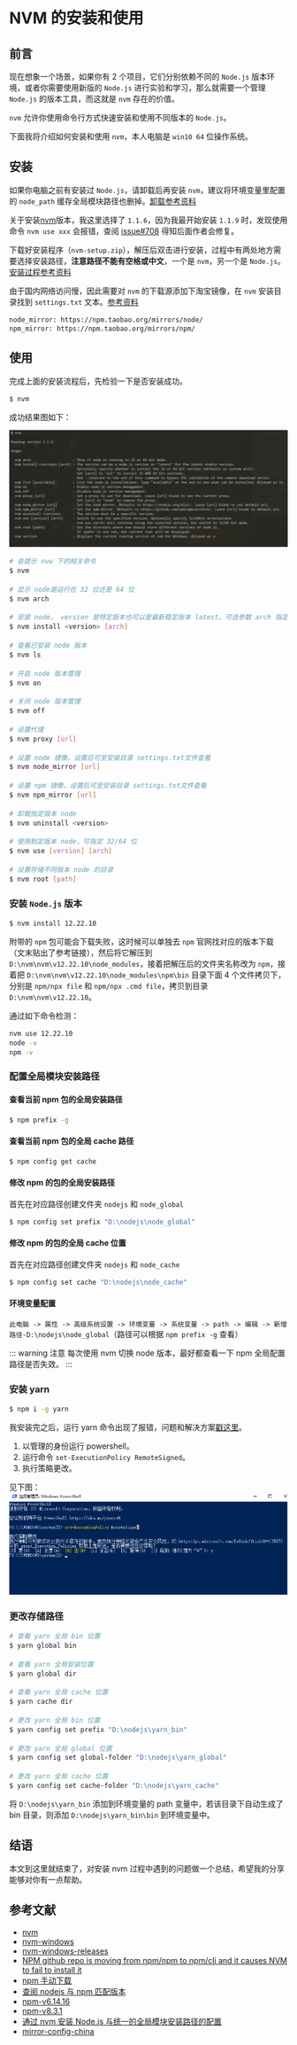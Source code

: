# NVM 的安装和使用

## 前言

现在想象一个场景，如果你有 2 个项目，它们分别依赖不同的 `Node.js` 版本环境，或者你需要使用新版的 `Node.js` 进行实验和学习，那么就需要一个管理 `Node.js` 的版本工具，而这就是 `nvm` 存在的价值。

`nvm` 允许你使用命令行方式快速安装和使用不同版本的 `Node.js`。

下面我将介绍如何安装和使用 `nvm`，本人电脑是 `win10 64` 位操作系统。

## 安装

如果你电脑之前有安装过 `Node.js`，请卸载后再安装 `nvm`，建议将环境变量里配置的 `node_path` 缓存全局模块路径也删掉。[卸载参考资料](https://blog.csdn.net/qq_40968685/article/details/106279002)

关于安装[nvm](https://github.com/coreybutler/nvm-windows/releases)版本，我这里选择了 `1.1.6`，因为我最开始安装 `1.1.9` 时，发现使用命令 `nvm use xxx` 会报错，查阅 [issue#708](https://github.com/coreybutler/nvm-windows/issues/708) 得知后面作者会修复。

下载好安装程序（`nvm-setup.zip`），解压后双击进行安装，过程中有两处地方需要选择安装路径，**注意路径不能有空格或中文**，一个是 `nvm`，另一个是 `Node.js`。[安装过程参考资料](https://www.jianshu.com/p/d0e0935b150a)

由于国内网络访问慢，因此需要对 `nvm` 的下载源添加下淘宝镜像，在 `nvm` 安装目录找到 `settings.txt` 文本。[参考资料](https://segmentfault.com/a/1190000023716452)
```
node_mirror: https://npm.taobao.org/mirrors/node/
npm_mirror: https://npm.taobao.org/mirrors/npm/
```

## 使用

完成上面的安装流程后，先检验一下是否安装成功。
```sh
$ nvm
```
成功结果图如下：

![nvm_1](../../assets/essays/nvm_1.png)
```sh
# 会提示 nvw 下的相关命令
$ nvm

# 显示 node是运行在 32 位还是 64 位
$ nvm arch

# 安装 node， version 是特定版本也可以是最新稳定版本 latest。可选参数 arch 指定安装 32 位还是 64 位版本，默认是系统位数
$ nvm install <version> [arch]

# 查看已安装 node 版本
$ nvm ls

# 开启 node 版本管理
$ nvm on

# 关闭 node 版本管理
$ nvm off

# 设置代理
$ nvm proxy [url]

# 设置 node 镜像，设置后可至安装目录 settings.txt文件查看
$ nvm node_mirror [url]

# 设置 npm 镜像，设置后可至安装目录 settings.txt文件查看
$ nvm npm_mirror [url]

# 卸载指定版本 node
$ nvm uninstall <version>

# 使用制定版本 node，可指定 32/64 位
$ nvm use [version] [arch]

# 设置存储不同版本 node 的目录
$ nvm root [path]
```

### 安装 `Node.js` 版本

```sh
$ nvm install 12.22.10
```

附带的 `npm` 包可能会下载失败，这时候可以单独去 `npm` 官网找对应的版本下载（文末贴出了参考链接），然后将它解压到 `D:\nvm\nvm\v12.22.10\node_modules`，接着把解压后的文件夹名称改为 `npm`，接着把 `D:\nvm\nvm\v12.22.10\node_modules\npm\bin` 目录下面 4 个文件拷贝下，分别是 `npm/npx file` 和 `npm/npx .cmd file`，拷贝到目录 `D:\nvm\nvm\v12.22.10`。

通过如下命令检测：
```sh
nvm use 12.22.10
node -v
npm -v
```

### 配置全局模块安装路径

#### 查看当前 npm 包的全局安装路径
```sh
$ npm prefix -g
```

#### 查看当前 npm 包的全局 cache 路径
```sh
$ npm config get cache
```

#### 修改 npm 的包的全局安装路径

首先在对应路径创建文件夹 `nodejs` 和 `node_global`
```sh
$ npm config set prefix "D:\nodejs\node_global"
```

#### 修改 npm 的包的全局 cache 位置

首先在对应路径创建文件夹 `nodejs` 和 `node_cache`
```sh
$ npm config set cache "D:\nodejs\node_cache"
```

#### 环境变量配置

`此电脑 -> 属性 -> 高级系统设置 -> 环境变量 -> 系统变量 -> path -> 编辑 -> 新增路径-D:\nodejs\node_global`（路径可以根据 `npm prefix -g` 查看）

::: warning 注意
每次使用 nvm 切换 node 版本，最好都查看一下 npm 全局配置路径是否失效。
:::

### 安装 yarn

```sh
$ npm i -g yarn
```

我安装完之后，运行 yarn 命令出现了报错，问题和解决方案[戳这里](https://www.jianshu.com/p/8963e6f80e67)。

1. 以管理的身份运行 powershell。
2. 运行命令 `set-ExecutionPolicy RemoteSigned`。
3. 执行策略更改。

见下图：
![nvm_2](../../assets/essays/nvm_2.png)

### 更改存储路径
```sh
# 查看 yarn 全局 bin 位置
$ yarn global bin

# 查看 yarn 全局安装位置
$ yarn global dir

# 查看 yarn 全局 cache 位置
$ yarn cache dir

# 更改 yarn 全局 bin 位置
$ yarn config set prefix "D:\nodejs\yarn_bin"

# 更改 yarn 全局 global 位置
$ yarn config set global-folder "D:\nodejs\yarn_global"

# 更改 yarn 全局 cache 位置
$ yarn config set cache-folder "D:\nodejs\yarn_cache"
```

将 `D:\nodejs\yarn_bin` 添加到环境变量的 path 变量中，若该目录下自动生成了 bin 目录，则添加 `D:\nodejs\yarn_bin\bin` 到环境变量中。

## 结语

本文到这里就结束了，对安装 nvm 过程中遇到的问题做一个总结，希望我的分享能够对你有一点帮助。

## 参考文献

- [nvm](https://github.com/nvm-sh/nvm#important-notes)
- [nvm-windows](https://github.com/coreybutler/nvm-windows)
- [nvm-windows-releases](https://github.com/coreybutler/nvm-windows/releases)
- [NPM github repo is moving from npm/npm to npm/cli and it causes NVM to fail to install it](https://github.com/coreybutler/nvm-windows/issues/373)
- [npm 手动下载](https://github.com/npm/cli/releases)
- [查阅 nodejs 与 npm 匹配版本](https://nodejs.org/en/download/releases/)
- [npm-v6.14.16](https://github.com/npm/cli/releases/tag/v6.14.16)
- [npm-v8.3.1](https://github.com/npm/cli/releases/tag/v8.3.1)
- [通过 nvm 安装 Node.js 与统一的全局模块安装路径的配置](https://juejin.cn/post/6946594249093677069)
- [mirror-config-china](https://www.npmjs.com/package/mirror-config-china)